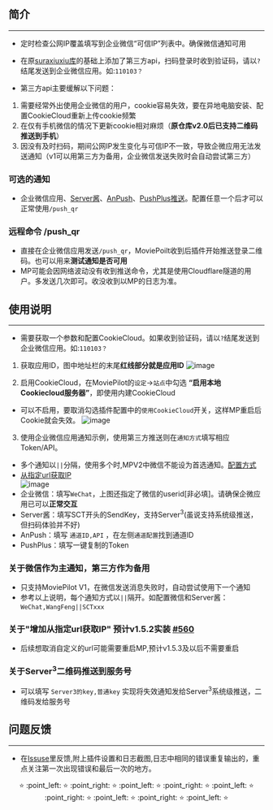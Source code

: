 ## 简介 
***
* 定时检查公网IP覆盖填写到企业微信“可信IP”列表中。确保微信通知可用
* 在原[suraxiuxiu库](https://github.com/suraxiuxiu/MoviePilot-Plugins/)的基础上添加了第三方api，扫码登录时收到验证码，请以`?`结尾发送到企业微信应用。如:`110103？`

* 第三方api主要缓解以下问题：
1. 需要经常外出使用企业微信的用户，cookie容易失效，要在异地电脑安装、配置CookieCloud重新上传cookie频繁
2. 在仅有手机微信的情况下更新cookie相对麻烦（**原仓库v2.0后已支持二维码推送到手机**）
3. 因没有及时扫码，期间公网IP发生变化与可信IP不一致，导致企微应用无法发送通知（v1可以用第三方为备用，企业微信发送失败时会自动尝试第三方）

### 可选的通知
* 企业微信应用、[Server酱](https://sct.ftqq.com/sendkey)、[AnPush](https://anpush.com/push/tool)、[PushPlus推送](https://www.pushplus.plus/push1.html)。配置任意一个后才可以正常使用`/push_qr`<br>

### 远程命令 /push_qr
* 直接在企业微信应用发送`/push_qr`，MoviePoilt收到后插件开始推送登录二维码。也可以用来**测试通知是否可用**
* MP可能会因网络波动没有收到推送命令，尤其是使用Cloudflare隧道的用户。多发送几次即可。收没收到以MP的日志为准。


## 使用说明
***
* 需要获取一个参数和配置CookieCloud。如果收到验证码，请以`?`结尾发送到企业微信应用。如:`110103？`

1. 获取应用ID，图中地址栏的末尾**红线部分就是应用ID**
![image](https://www.helloimg.com/i/2024/11/15/67369975b7769.jpg)

2. 启用CookieCloud，在MoviePilot的`设定`→`站点`中勾选 **“启用本地Cookiecloud服务器”**，即使用内建CookieCloud
* 可以不启用，要取消勾选插件配置中的`使用CookieCloud`开关，这样MP重启后Cookie就会失效。
![image](https://www.helloimg.com/i/2024/11/15/67369975dd82f.jpg)

3. 使用企业微信应用通知示例，使用第三方推送则在`通知方式`填写相应Token/API。
* 多个通知以`||`分隔，使用多个时,MPV2中微信不能设为首选通知。[配置方式](https://github.com/RamenRa/MoviePilot-Plugins#%E5%85%B3%E4%BA%8E%E5%BE%AE%E4%BF%A1%E4%BD%9C%E4%B8%BA%E4%B8%BB%E9%80%9A%E7%9F%A5%E7%AC%AC%E4%B8%89%E6%96%B9%E4%BD%9C%E4%B8%BA%E5%A4%87%E7%94%A8)
* [从指定url获取IP](https://github.com/RamenRa/MoviePilot-Plugins#%E5%85%B3%E4%BA%8E%E5%A2%9E%E5%8A%A0%E4%BB%8E%E6%8C%87%E5%AE%9Aurl%E8%8E%B7%E5%8F%96ip-%E9%A2%84%E8%AE%A1v152%E5%AE%9E%E8%A3%85-560)<br>
![image](https://www.helloimg.com/i/2024/11/15/6736997616de8.png) <br>
* 企业微信：填写`WeChat`，上图还指定了微信的userid[非必填]。请确保企微应用已可以**正常交互** <br>
* Server酱：填写SCT开头的SendKey，支持Server<sup>3</sup>(虽说支持系统级推送，但扫码体验并不好) <br>
* AnPush：填写 `通道ID,API` ，在左侧`通道配置`找到通道ID <br>
* PushPlus：填写一键复制的Token <br>



### 关于微信作为主通知，第三方作为备用
* 只支持MoviePilot V1，在微信发送消息失败时，自动尝试使用下一个通知
* 参考以上说明，每个通知方式以`||`隔开。如配置微信和Server酱：`WeChat,WangFeng||SCTxxx`

### 关于"增加从指定url获取IP" 预计v1.5.2实装 [#560](https://github.com/jxxghp/MoviePilot-Plugins/issues/560)

* 后续想取消自定义的url可能需要重启MP,预计v1.5.3及以后不需要重启

### 关于Server<sup>3</sup>二维码推送到服务号
* 可以填写 `Server3的key,普通key` 实现将失效通知发给Server<sup>3</sup>系统级推送，二维码发给服务号 <br>

## 问题反馈
***
* 在[Issuse](https://github.com/RamenRa/MoviePilot-Plugins/issues)里反馈,附上插件设置和日志截图,日志中相同的错误重复输出的，重点关注第一次出现错误和最后一次的地方。 <br>
<p align="center"> ⭐ :point_left: ⭐ :point_right: ⭐ :point_left: ⭐ :point_right: ⭐ :point_left: ⭐ :point_right: ⭐ :point_left: ⭐ :point_right: ⭐ :point_left: ⭐ </p>


